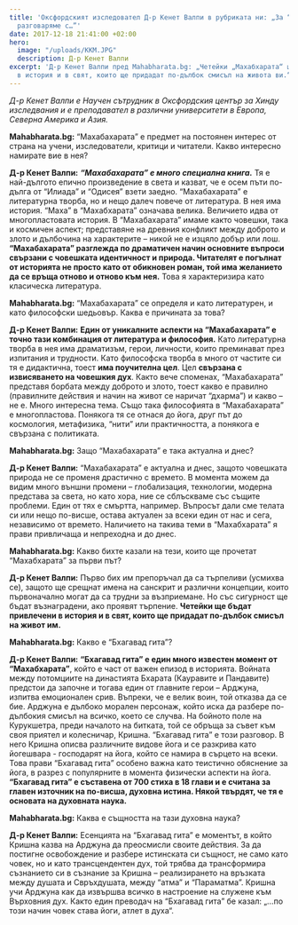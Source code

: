 ```yaml
---
title: 'Оксфордският изследовател Д-р Кенет Валпи в рубриката ни: „За “Махабхарата”
  разговаряме с…”'
date: 2017-12-18 21:41:00 +02:00
hero:
  image: "/uploads/KKM.JPG"
  description: Д-р Кенет Валпи
excerpt: 'Д-р Кенет Валпи пред Mahabharata.bg: „Четейки „Махабхарата“ ще бъдете привлечени
  в история и в свят, които ще придадат по-дълбок смисъл на живота ви.“'
---
```


*Д-р Кенет Валпи е Научен сътрудник в Оксфордския център за Хинду изследвания и е преподавател в различни университети в Европа, Северна Америка и Азия.*

**Mahabharata.bg:** “Махабахарата” е предмет на постоянен интерес от страна на учени, изследователи, критици и читатели. Какво интересно намирате вие в нея?

**Д-р Кенет Валпи:** ***“Махабахарата” е много специална книга.*** Тя е най-дългото епично произведение в света и казват, че е осем пъти по-дълга от “Илиада” и “Одисея” взети заедно.  “Махабахарата” е литературна творба, но и нещо далеч повече от литература. В нея има история. “Маха” в “Махабхарата” означава велика. Величието идва от многопластовата история. В “Махабахарата” имаме както човешки, така и космичен аспект; представяне на древния конфликт между доброто и злото и дълбочина на характерите – никой не е изцяло добър или лош. **“Махабахарата” разглежда по драматичен начин основните въпроси свързани с човешката идентичност и природа. Читателят е погълнат от историята не просто като от обикновен роман, той има желанието да се връща отново и отново към нея.** Това я характеризира като класическа литература.

**Mahabharata.bg:** “Махабахарата” се определя и като литературен, и като философски шедьовър. Каква е причината за това?

**Д-р Кенет Валпи:**  **Един от уникалните аспекти на “Махабахарата” е точно тази комбинация от литература и философия.** Като литературна творба в нея има драматизъм, герои, личности, които преминават през изпитания и трудности. Като философска творба в много от частите си тя е дидактична, тоест **има поучителна цел**. Цел **свързана с извисяването на човешкия дух**. Както вече споменах, “Махабахарата” представя борбата между доброто и злото, тоест какво е правилно (правилните действия и начин на живот се наричат “дхарма”) и какво – не е.  Много интересна тема. Също така философията в “Махабахарата” е многопластова. Понякога тя се отнася до йога, друг път до космология, метафизика, “нити” или практичността, а понякога е свързана с политиката.

**Mahabharata.bg:** Защо “Махабахарата” е така актуална и днес?

**Д-р Кенет Валпи:** “Махабахарата” е актуална и днес, защото човешката природа не се променя драстично с времето. В момента можем да видим много външни промени – глобализация, технологии, модерна представа за света, но като хора, ние се сблъскваме със същите проблеми. Един от тях е смъртта, например. Въпросът дали сме телата си или нещо по-висше, остава актуален за всеки един от нас и сега, независимо от времето. Наличието на такива теми в “Махабхарата” я прави привличаща и непреходна и до днес.

**Mahabharata.bg:**  Какво бихте казали на тези, които ще прочетат “Махабхарата” за първи път?

**Д-р Кенет Валпи:** Първо бих им препоръчал да са търпеливи (усмихва се), защото ще срещнат имена на санскрит и различни концепции, които първоначално могат да са трудни за възприемане. Но със сигурност ще бъдат възнаградени, ако проявят търпение. **Четейки ще бъдат привлечени в история и в свят, които ще придадат по-дълбок смисъл на живот им.**

**Mahabharata.bg:**  Какво е “Бхагавад гита”?

**Д-р Кенет Валпи:** **“Бхагавад гита” е един много известен момент от “Махабхарата”**, който е част от важен епизод в историята. Войната между потомциите на династията Бхарата (Кауравите и Пандавите) предстои да започне и тогава един от главните герои – Арджуна, изпитва емоционален срив. Въпреки, че е велик воин, той отказва да се бие. Арджуна е дълбоко морален персонаж, който иска да разбере по-дълбокия смисъл на всичко, което се случва. На бойното поле на Курукшетра, преди началото на битката, той се обръща за съвет към своя приятел и колесничар, Кришна. “Бхагавад гита” е този разговор. В него Кришна описва различните видове йога и се разкрива като йогешвара -  господарят на йога, който се намира в сърцето на всеки. Това прави “Бхагавад гита” особено важна като теистично обяснение за йога, в разрез с популярните в момента физически аспекти на йога. **“Бхагавад гита” е съставена от 700 стиха в 18 глави и е считана за главен източник на по-висша, духовна истина. Някой твърдят, че тя е основата на духовната наука.**

**Mahabharata.bg:** Каква е същността на тази духовна наука?

**Д-р Кенет Валпи:** Есенцията на “Бхагавад гита” е моментът, в който Кришна казва на Арджуна да преосмисли своите действия. За да постигне освобождение и разбере истинската си същност, не само като човек, но и като трансцендентен дух, той трябва да трансформира съзнанието си в съзнание за Кришна – реализирането на връзката между душата и Свръхдушата, между “атма” и “Параматма”. Кришна учи Арджуна как да извършва всичко в настроение на служене към Върховния дух. Както един преводач на “Бхагавад гита” бе казал: „…по този начин човек става йоги, атлет в духа“.